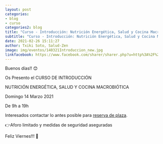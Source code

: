 ```yaml
---
layout: post
categories:
- blog
- curso
categories2: blog
title: "Curso - Introducción: Nutrición Energética, Salud y Cocina Macrobiótica"
subtitle: "Curso - Introducción: Nutrición Energética, Salud y Cocina Macrobiótica"
date: 2021-02-26 15:11:27
author: Txiki Soto, Salud-Zen
image: img/eventos/140321Introduccion_new.jpg
linkfacebook: https://www.facebook.com/sharer/sharer.php?u=http%3A%2F%2Fwww.salud-zen.com%2Fblog%2F2021%2F03%2F26%2Fcurso-introduccion.html&amp;src=sdkpreparse
---
```

Buenos días!! 😊

Os Presento el
CURSO DE INTRODUCCIÓN

 NUTRICIÓN ENERGÉTICA, SALUD Y COCINA MACROBIÓTICA

Domingo 14 Marzo 2021  

De 9h a 19h  


Interesados contactar lo antes posible para <a href="mailto:estilodevida@salud-zen.com?Subject=CURSO DE INTRODUCCION-Reserva de Plaza&body=%0A%0A Me gustaría reservar una plaza para el curso de CURSO DE INTRODUCCIÓN - NUTRICIÓN ENERGÉTICA, SALUD Y COCINA MACROBIÓTICA (14 Marzo'21). Mis datos Personales son:%0A%0A   -Nombre:%0A%0A   -Apellidos:%0A%0A   -Fecha de nacimiento:%0A%0A   -Teléfono:%0A%0A    -Correo Electrónico:%0A%0A   %0A%0A%0A%0A%0A%0A POLÍTICA DE PRIVACIDAD Y PROTECCIÓN DE DATOS
De conformidad con el vigente Reglamento (UE) 2016/679, informamos que los datos de carácter personal de los Usuarios del sitio web se tratarán para la actividad de tratamiento de citas, información y demás cuestiones relacionadas con las escuelas (Macrobiotica y Medicina Oriental), consultas, conferencias que se llevan a cabo desde salud-zen. Dicho tratamiento de sus datos estará amparado en su propio consentimiento. Al 'ENVIAR' este correo, el Usuario consiente el tratamiento de sus datos por parte de la empresa. Asimismo, le informamos que, salvo obligación legal o consentimiento expreso por su parte, no cederemos sus datos a terceros. Igualmente, se informa al Usuario que en cualquier momento puede ejercitar los derechos de acceso, rectificación o supresión de datos, así como disponer de otros derechos reconocidos en el presente documento y regulados en el Reglamento (UE) 2016/679, notificándolo a Escuela de Salud-Zen, con domicilio a estos efectos en Calle Castellón de la Plana 26, Arroyomolinos, Madrid (CP 28939). Email: estilodevida@salud-zen.com">reserva de plaza</a>.



 👉Aforo limitado y medidas de seguridad aseguradas


Feliz  Viernes!!! 🤗
